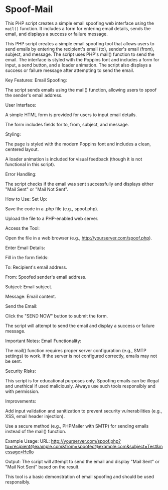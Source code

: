 # Spoof-Mail
This PHP script creates a simple email spoofing web interface using the `mail()` function. It includes a form for entering email details, sends the email, and displays a success or failure message.

This PHP script creates a simple email spoofing tool that allows users to send emails by entering the recipient's email (to), sender's email (from), subject, and message. The script uses PHP's mail() function to send the email. The interface is styled with the Poppins font and includes a form for input, a send button, and a loader animation. The script also displays a success or failure message after attempting to send the email.

Key Features:
Email Spoofing:

The script sends emails using the mail() function, allowing users to spoof the sender's email address.

User Interface:

A simple HTML form is provided for users to input email details.

The form includes fields for to, from, subject, and message.

Styling:

The page is styled with the modern Poppins font and includes a clean, centered layout.

A loader animation is included for visual feedback (though it is not functional in this script).

Error Handling:

The script checks if the email was sent successfully and displays either "Mail Sent" or "Mail Not Sent".

How to Use:
Set Up:

Save the code in a .php file (e.g., spoof.php).

Upload the file to a PHP-enabled web server.

Access the Tool:

Open the file in a web browser (e.g., http://yourserver.com/spoof.php).

Enter Email Details:

Fill in the form fields:

To: Recipient's email address.

From: Spoofed sender's email address.

Subject: Email subject.

Message: Email content.

Send the Email:

Click the "SEND NOW" button to submit the form.

The script will attempt to send the email and display a success or failure message.

Important Notes:
Email Functionality:

The mail() function requires proper server configuration (e.g., SMTP settings) to work. If the server is not configured correctly, emails may not be sent.

Security Risks:

This script is for educational purposes only. Spoofing emails can be illegal and unethical if used maliciously. Always use such tools responsibly and with permission.

Improvements:

Add input validation and sanitization to prevent security vulnerabilities (e.g., XSS, email header injection).

Use a secure method (e.g., PHPMailer with SMTP) for sending emails instead of the mail() function.

Example Usage:
URL: http://yourserver.com/spoof.php?to=recipient@example.com&from=spoofed@example.com&subject=Test&message=Hello

Output: The script will attempt to send the email and display "Mail Sent" or "Mail Not Sent" based on the result.

This tool is a basic demonstration of email spoofing and should be used responsibly.
